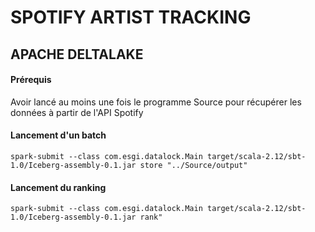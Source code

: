 # SPOTIFY ARTIST TRACKING

## APACHE DELTALAKE

#### Prérequis

Avoir lancé au moins une fois le programme Source pour récupérer les données à partir de l'API Spotify

#### Lancement d'un batch

`spark-submit --class com.esgi.datalock.Main target/scala-2.12/sbt-1.0/Iceberg-assembly-0.1.jar store "../Source/output"`

#### Lancement du ranking

`spark-submit --class com.esgi.datalock.Main target/scala-2.12/sbt-1.0/Iceberg-assembly-0.1.jar rank"`



